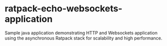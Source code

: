 # ratpack-echo-websockets-application
Sample java application demonstrating HTTP and Websockets application using the asynchronous Ratpack stack for scalability and high performance.
